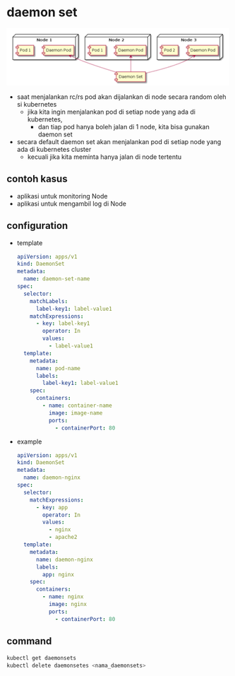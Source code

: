 # daemon set
![alt text](docs/images/image.png)
- saat menjalankan rc/rs pod akan dijalankan di node secara random oleh si kubernetes
  - jika kita ingin menjalankan pod di setiap node yang ada di kubernetes,
    - dan tiap pod hanya boleh jalan di 1 node, kita bisa gunakan daemon set
- secara default daemon set akan menjalankan pod di setiap node yang ada di kubernetes cluster 
  - kecuali jika kita meminta hanya jalan di node tertentu

## contoh kasus
- aplikasi untuk monitoring Node
- aplikasi untuk mengambil log di Node

## configuration
- template
  ```yaml
  apiVersion: apps/v1
  kind: DaemonSet
  metadata:
    name: daemon-set-name
  spec:
    selector:
      matchLabels:
        label-key1: label-value1
      matchExpressions:
        - key: label-key1
          operator: In
          values:
            - label-value1
    template:
      metadata:
        name: pod-name
        labels:
          label-key1: label-value1
      spec:
        containers:
          - name: container-name
            image: image-name
            ports:
              - containerPort: 80
  ```

- example
  ```yaml
  apiVersion: apps/v1
  kind: DaemonSet
  metadata:
    name: daemon-nginx
  spec:
    selector:
      matchExpressions:
        - key: app
          operator: In
          values:
            - nginx
            - apache2
    template:
      metadata:
        name: daemon-nginx
        labels:
          app: nginx
      spec:
        containers:
          - name: nginx
            image: nginx
            ports:
              - containerPort: 80
  ```

## command
```bash
kubectl get daemonsets
kubectl delete daemonsetes <nama_daemonsets>
```